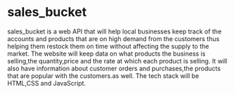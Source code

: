 # sales_bucket
sales_bucket is a web API that will help local businesses keep track of the accounts and products that are on high demand from the customers thus helping them restock them on time without affecting the supply to the market. The website will keep data on what products the business is selling,the quantity,price and the rate at which each product is selling. It will also have information about customer orders and purchases,the products that are popular with the customers.as well. The tech stack will be HTML,CSS and JavaScript.
